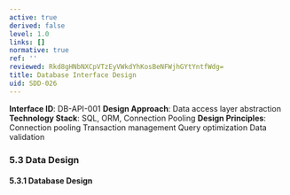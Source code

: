 ```yaml
---
active: true
derived: false
level: 1.0
links: []
normative: true
ref: ''
reviewed: Rkd8gHNbNXCpVTzEyVWkdYhKosBeNFWjhGYtYntfWdg=
title: Database Interface Design
uid: SDD-026
---
```


**Interface ID**: DB-API-001
**Design Approach**: Data access layer abstraction
**Technology Stack**: SQL, ORM, Connection Pooling
**Design Principles**:
Connection pooling
Transaction management
Query optimization
Data validation

### 5.3 Data Design

#### 5.3.1 Database Design